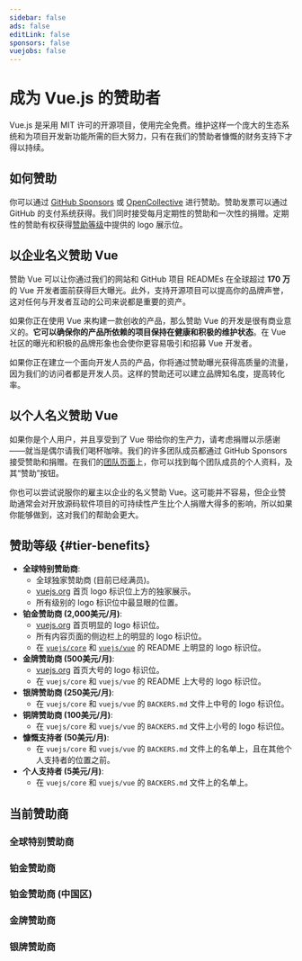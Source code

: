 ```yaml
---
sidebar: false
ads: false
editLink: false
sponsors: false
vuejobs: false
---
```


<script setup>
import SponsorsGroup from '/@theme/components/SponsorsGroup.vue'
</script>

# 成为 Vue.js 的赞助者

Vue.js 是采用 MIT 许可的开源项目，使用完全免费。维护这样一个庞大的生态系统和为项目开发新功能所需的巨大努力，只有在我们的赞助者慷慨的财务支持下才得以持续。

## 如何赞助

你可以通过 [GitHub Sponsors](https://github.com/sponsors/yyx990803) 或 [OpenCollective](https://opencollective.com/vuejs) 进行赞助。赞助发票可以通过 GitHub 的支付系统获得。我们同时接受每月定期性的赞助和一次性的捐赠。定期性的赞助有权获得[赞助等级](#tier-benefits)中提供的 logo 展示位。

## 以企业名义赞助 Vue

赞助 Vue 可以让你通过我们的网站和 GitHub 项目 READMEs 在全球超过 **170 万**的 Vue 开发者面前获得巨大曝光。此外，支持开源项目可以提高你的品牌声誉，这对任何与开发者互动的公司来说都是重要的资产。

如果你正在使用 Vue 来构建一款创收的产品，那么赞助 Vue 的开发是很有商业意义的。**它可以确保你的产品所依赖的项目保持在健康和积极的维护状态**。在 Vue 社区的曝光和积极的品牌形象也会使你更容易吸引和招募 Vue 开发者。

如果你正在建立一个面向开发人员的产品，你将通过赞助曝光获得高质量的流量，因为我们的访问者都是开发人员。这样的赞助还可以建立品牌知名度，提高转化率。

## 以个人名义赞助 Vue

如果你是个人用户，并且享受到了 Vue 带给你的生产力，请考虑捐赠以示感谢——就当是偶尔请我们喝杯咖啡。我们的许多团队成员都通过 GitHub Sponsors 接受赞助和捐赠。在我们的[团队页面](/about/team)上，你可以找到每个团队成员的个人资料，及其“赞助”按钮。

你也可以尝试说服你的雇主以企业的名义赞助 Vue。这可能并不容易，但企业赞助通常会对开放源码软件项目的可持续性产生比个人捐赠大得多的影响，所以如果你能够做到，这对我们的帮助会更大。

## 赞助等级 {#tier-benefits}

- **全球特别赞助商**:
  - 全球独家赞助商 (目前已经满员)。
  - [vuejs.org](/) 首页 logo 标识位上方的独家展示。
  - 所有级别的 logo 标识位中最显眼的位置。
- **铂金赞助商 (2,000美元/月)**:
  - [vuejs.org](/) 首页明显的 logo 标识位。
  - 所有内容页面的侧边栏上的明显的 logo 标识位。
  - 在 [`vuejs/core`](https://github.com/vuejs/core) 和 [`vuejs/vue`](https://github.com/vuejs/core) 的 README 上明显的 logo 标识位。
- **金牌赞助商 (500美元/月)**:
  - [vuejs.org](/) 首页大号的 logo 标识位。
  - 在 `vuejs/core` 和 `vuejs/vue` 的 README 上大号的 logo 标识位。
- **银牌赞助商 (250美元/月)**:
  - 在 `vuejs/core` 和 `vuejs/vue` 的 `BACKERS.md` 文件上中号的 logo 标识位。
- **铜牌赞助商 (100美元/月)**:
  - 在 `vuejs/core` 和 `vuejs/vue` 的 `BACKERS.md` 文件上小号的 logo 标识位。
- **慷慨支持者 (50美元/月)**:
  - 在 `vuejs/core` 和 `vuejs/vue` 的 `BACKERS.md` 文件上的名单上，且在其他个人支持者的位置之前。
- **个人支持者 (5美元/月)**:
  - 在 `vuejs/core` 和 `vuejs/vue` 的 `BACKERS.md` 文件上的名单上。

## 当前赞助商

### 全球特别赞助商

<SponsorsGroup tier="special" placement="page" />

### 铂金赞助商

<SponsorsGroup tier="platinum" placement="page" />

### 铂金赞助商 (中国区)

<SponsorsGroup tier="platinum_china" placement="page" />

### 金牌赞助商

<SponsorsGroup tier="gold" placement="page" />

### 银牌赞助商

<SponsorsGroup tier="silver" placement="page" />
